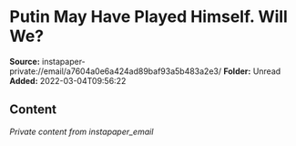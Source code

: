 # Putin May Have Played Himself. Will We?

**Source:** instapaper-private://email/a7604a0e6a424ad89baf93a5b483a2e3/
**Folder:** Unread
**Added:** 2022-03-04T09:56:22




## Content
*Private content from instapaper_email*
